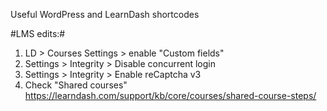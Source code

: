 Useful WordPress and LearnDash shortcodes

#LMS edits:#
1. LD > Courses Settings > enable "Custom fields"
2. Settings > Integrity > Disable concurrent login
3. Settings > Integrity > Enable reCaptcha v3
4. Check "Shared courses" https://learndash.com/support/kb/core/courses/shared-course-steps/
